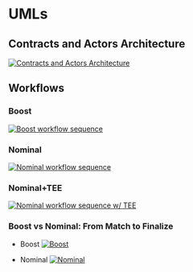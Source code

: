 # UMLs

## Contracts and Actors Architecture
[![Contracts and Actors Architecture](https://tinyurl.com/2n6qr3ja)](https://tinyurl.com/2n6qr3ja)<!--![Contracts and Actors Architecture](./architecture-ODB.puml)-->

## Workflows

### Boost
[![Boost workflow sequence](https://tinyurl.com/2nrrxq92)](https://tinyurl.com/2nrrxq92)<!--![Boost workflow sequence](./nominalworkflow-ODB-boost.puml)-->

### Nominal
[![Nominal workflow sequence](https://tinyurl.com/2mn32uld)](https://tinyurl.com/2mn32uld)<!--![Nominal workflow sequence](./nominalworkflow-ODB.puml)-->

### Nominal+TEE
[![Nominal workflow sequence w/ TEE](https://tinyurl.com/2j3ph3sj)](https://tinyurl.com/2j3ph3sj)<!--![Nominal workflow sequence w/ TEE](./nominalworkflow-ODB+TEE.puml)-->

### Boost vs Nominal: From Match to Finalize

* Boost
[![Boost](https://tinyurl.com/2j2u7dnk)](https://tinyurl.com/2j2u7dnk)<!--![Boost](./nominalworkflow-ODB-2b-match2finalize-boost.puml)-->

* Nominal
[![Nominal](https://tinyurl.com/2epjdvnl)](https://tinyurl.com/2epjdvnl)<!--![Nominal](./nominalworkflow-ODB-2a-match2finalize-classic.puml)-->